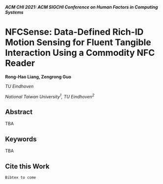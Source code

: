 ___ACM CHI 2021: ACM SIGCHI Conference on Human Factors in Computing Systems___

# NFCSense: Data-Defined Rich-ID Motion Sensing for Fluent Tangible Interaction Using a Commodity NFC Reader
__Rong-Hao Liang, Zengrong Guo__

_TU Eindhoven_

_National Taiwan University<sup>1</sup>, TU Eindhoven<sup>2</sup>_

## Abstract
TBA


## Keywords
TBA

## Cite this Work
```
Bibtex to come
```